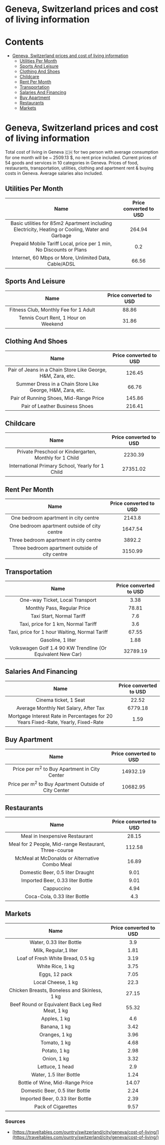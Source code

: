 
Geneva, Switzerland prices and cost of living information
=========================================================

Contents
========

* [Geneva, Switzerland prices and cost of living information](#geneva-switzerland-prices-and-cost-of-living-information)
	* [Utilities Per Month](#utilities-per-month)
	* [Sports And Leisure](#sports-and-leisure)
	* [Clothing And Shoes](#clothing-and-shoes)
	* [Childcare](#childcare)
	* [Rent Per Month](#rent-per-month)
	* [Transportation](#transportation)
	* [Salaries And Financing](#salaries-and-financing)
	* [Buy Apartment](#buy-apartment)
	* [Restaurants](#restaurants)
	* [Markets](#markets)

# Geneva, Switzerland prices and cost of living information


Total cost of living in Geneva 🇨🇭 for two person with average consumption for one month will be ~ 2509.13 $, no rent 
price included. Current prices of 54 goods and services in 10 categories  in Geneva. Prices of food, restaurants, 
transportation, utilities, clothing and apartment rent & buying costs in Geneva. Average salaries also included.
## Utilities Per Month
  

|Name|Price converted to USD|
| :---: | :---: |
|Basic utilities for 85m2 Apartment including Electricity, Heating or Cooling, Water and Garbage|264.94|
|Prepaid Mobile Tariff Local, price per 1 min, No Discounts or Plans|0.2|
|Internet, 60 Mbps or More, Unlimited Data, Cable/ADSL|66.56|
  

## Sports And Leisure
  

|Name|Price converted to USD|
| :---: | :---: |
|Fitness Club, Monthly Fee for 1 Adult|88.86|
|Tennis Court Rent, 1 Hour on Weekend|31.86|
  

## Clothing And Shoes
  

|Name|Price converted to USD|
| :---: | :---: |
|Pair of Jeans in a Chain Store Like George, H&M, Zara, etc.|126.45|
|Summer Dress in a Chain Store Like George, H&M, Zara, etc.|66.76|
|Pair of Running Shoes, Mid-Range Price|145.86|
|Pair of Leather Business Shoes|216.41|
  

## Childcare
  

|Name|Price converted to USD|
| :---: | :---: |
|Private Preschool or Kindergarten, Monthly for 1 Child|2230.39|
|International Primary School, Yearly for 1 Child|27351.02|
  

## Rent Per Month
  

|Name|Price converted to USD|
| :---: | :---: |
|One bedroom apartment in city centre|2143.8|
|One bedroom apartment outside of city centre|1647.54|
|Three bedroom apartment in city centre|3892.2|
|Three bedroom apartment outside of city centre|3150.99|
  

## Transportation
  

|Name|Price converted to USD|
| :---: | :---: |
|One-way Ticket, Local Transport|3.38|
|Monthly Pass, Regular Price|78.81|
|Taxi Start, Normal Tariff|7.6|
|Taxi, price for 1 km, Normal Tariff|3.6|
|Taxi, price for 1 hour Waiting, Normal Tariff|67.55|
|Gasoline, 1 liter|1.88|
|Volkswagen Golf 1.4 90 KW Trendline (Or Equivalent New Car)|32789.19|
  

## Salaries And Financing
  

|Name|Price converted to USD|
| :---: | :---: |
|Cinema ticket, 1 Seat|22.52|
|Average Monthly Net Salary, After Tax|6779.18|
|Mortgage Interest Rate in Percentages for 20 Years Fixed-Rate, Yearly, Fixed-Rate|1.59|
  

## Buy Apartment
  

|Name|Price converted to USD|
| :---: | :---: |
|Price per m<sup>2</sup> to Buy Apartment in City Center|14932.19|
|Price per m<sup>2</sup> to Buy Apartment Outside of City Center|10682.95|
  

## Restaurants
  

|Name|Price converted to USD|
| :---: | :---: |
|Meal in Inexpensive Restaurant|28.15|
|Meal for 2 People, Mid-range Restaurant, Three-course|112.58|
|McMeal at McDonalds or Alternative Combo Meal|16.89|
|Domestic Beer, 0.5 liter Draught|9.01|
|Imported Beer, 0.33 liter Bottle|9.01|
|Cappuccino|4.94|
|Coca-Cola, 0.33 liter Bottle|4.3|
  

## Markets
  

|Name|Price converted to USD|
| :---: | :---: |
|Water, 0.33 liter Bottle|3.9|
|Milk, Regular,1 liter|1.81|
|Loaf of Fresh White Bread, 0.5 kg|3.19|
|White Rice, 1 kg|3.75|
|Eggs, 12 pack|7.05|
|Local Cheese, 1 kg|22.3|
|Chicken Breasts, Boneless and Skinless, 1 kg|27.15|
|Beef Round or Equivalent Back Leg Red Meat, 1 kg |55.32|
|Apples, 1 kg|4.6|
|Banana, 1 kg|3.42|
|Oranges, 1 kg|3.96|
|Tomato, 1 kg|4.68|
|Potato, 1 kg|2.98|
|Onion, 1 kg|3.32|
|Lettuce, 1 head|2.9|
|Water, 1.5 liter Bottle|1.24|
|Bottle of Wine, Mid-Range Price|14.07|
|Domestic Beer, 0.5 liter Bottle|2.24|
|Imported Beer, 0.33 liter Bottle|2.39|
|Pack of Cigarettes|9.57|
  

### Sources

- [https://traveltables.com/ountry/switzerland/city/geneva/cost-of-living/](https://traveltables.com/ountry/switzerland/city/geneva/cost-of-living/)
